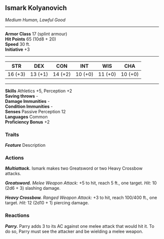 <div class="statblock">
<h2>Ismark Kolyanovich</h2>
<em>Medium Human, Lawful Good</em>
<hr>
<strong>Armor Class</strong> 17 (splint armour)
<br>
<strong>Hit Points</strong> 65 (10d8 + 20)
<br>
<strong>Speed</strong> 30 ft.
<br>
<strong>Initiative</strong> +3
<hr>
<table class="ability-table">
  <thead>
    <tr>
      <th>STR</th>
      <th>DEX</th>
      <th>CON</th>
      <th>INT</th>
      <th>WIS</th>
      <th>CHA</th>
    </tr>
  </thead>
  <tbody>
    <tr>
      <td>16 (+3)</td>
      <td>13 (+1)</td>
      <td>14 (+2)</td>
      <td>10 (+0)</td>
      <td>11 (+0)</td>
      <td>10 (+0)</td>
    </tr>
  </tbody>
</table>
<hr>
<strong>Skills</strong> Athletics +5, Perception +2 <br>
<strong>Saving throws</strong> - <br>
<strong>Damage Immunities</strong> - <br>
<strong>Condition Immunities</strong> - <br>
<strong>Senses</strong> Passive Perception 12<br>
<strong>Languages</strong> Common<br>
<strong>Proficiency Bonus</strong> +2<br>
<h3>Traits</h3>
<p><strong><em>Feature</em></strong> Description</p>
<h3>Actions</h3>
<p><strong><em>Multiattack.</em></strong> Ismark makes two Greatsword or two Heavy Crossbow attacks.</p>
<p><strong><em>Greatsword.</em></strong> <em>Melee Weapon Attack:</em> +5 to hit, reach 5 ft., one target. <em>Hit:</em> 10 (2d6 + 3) slashing damage.</p>
<p><strong><em>Heavy Crossbow.</em></strong> <em>Ranged Weapon Attack:</em> +3 to hit, reach 100/400 ft., one target. <em>Hit:</em> 12 (2d10 + 1) piercing damage.</p>
<h3>Reactions</h3>
<p><strong><em>Parry.</em></strong> Parry adds 3 to its AC against one melee attack that would hit it. To do so, Parry must see the attacker and be wielding a melee weapon.</p>
</div>